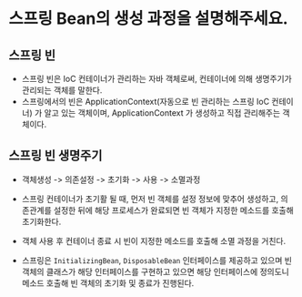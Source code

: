 # 스프링 Bean의 생성 과정을 설명해주세요.

## 스프링 빈
* 스프링 빈은 IoC 컨테이너가 관리하는 자바 객체로써, 컨테이너에 의해 생명주기가 관리되는 객체를 말한다.
* 스프링에서의 빈은 ApplicationContext(자동으로 빈 관리하는 스프링 IoC 컨테이너) 가 알고 있는 객체이며, ApplicationContext 가 생성하고 직접 관리해주는 객체이다.

## 스프링 빈 생명주기
* 객체생성 -> 의존설정 -> 초기화 -> 사용 -> 소멸과정
* 스프링 컨테이너가 초기활 될 때, 먼저 빈 객체를 설정 정보에 맞추어 생성하고, 의존관계를 설정한 뒤에 해당 프로세스가 완료되면 빈 객체가 지정한 메소드를 호출해 초기화한다.
* 객체 사용 후 컨테이너 종료 시 빈이 지정한 메소드를 호출해 소멸 과정을 거친다.

* 스프링은 ```InitializingBean```, ```DisposableBean``` 인터페이스를 제공하고 있으며 빈 객체의 클래스가 
해당 인터페이스를 구현하고 있으면 해당 인터페이스에 정의도니 메소드 호출해 빈 객체의 초기화 및 종료가 진행된다.
